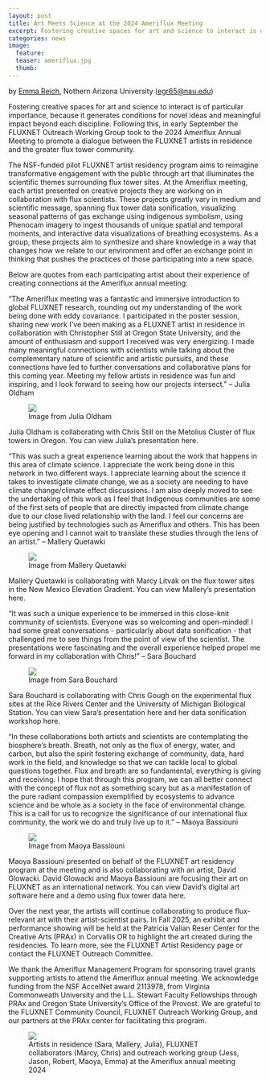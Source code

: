 ```yaml
---
layout: post
title: Art Meets Science at the 2024 Ameriflux Meeting
excerpt: Fostering creative spaces for art and science to interact is of particular importance, because it generates conditions for novel ideas and meaningful impact beyond each discipline. Following this, in early September the FLUXNET Outreach Working Group took to the 2024 Ameriflux Annual Meeting to promote a dialogue between the FLUXNET artists in residence and the greater flux tower community.
categories: news
image:
  feature:
  teaser: ameriflux.jpg
  thumb:
---
```


by [Emma Reich](https://egreich.github.io/), Nothern Arizona University (egr65@nau.edu)

Fostering creative spaces for art and science to interact is of particular importance, because it generates conditions for novel ideas and meaningful impact beyond each discipline. Following this, in early September the FLUXNET Outreach Working Group took to the 2024 Ameriflux Annual Meeting to promote a dialogue between the FLUXNET artists in residence and the greater flux tower community.

The NSF-funded pilot FLUXNET artist residency program aims to reimagine transformative engagement with the public through art that illuminates the scientific themes surrounding flux tower sites. At the Ameriflux meeting, each artist presented on creative projects they are working on in collaboration with flux scientists. These projects greatly vary in medium and scientific message, spanning flux tower data sonification, visualizing seasonal patterns of gas exchange using indigenous symbolism, using Phenocam imagery to ingest thousands of unique spatial and temporal moments, and interactive data visualizations of breathing ecosystems. As a group, these projects aim to synthesize and share knowledge in a way that changes how we relate to our environment and offer an exchange point in thinking that pushes the practices of those participating into a new space.

Below are quotes from each participating artist about their experience of creating connections at the Ameriflux annual meeting:

“The Ameriflux meeting was a fantastic and immersive introduction to global FLUXNET research, rounding out my understanding of the work being done with eddy covariance. I participated in the poster session, sharing new work I've been making as a FLUXNET artist in residence in collaboration with Christopher Still at Oregon State University, and the amount of enthusiasm and support I received was very energizing. I made many meaningful connections with scientists while talking about the complementary nature of scientific and artistic pursuits, and these connections have led to further conversations and collaborative plans for this coming year. Meeting my fellow artists in residence was fun and inspiring, and I look forward to seeing how our projects intersect.” – Julia Oldham

<figure>
	<img src="https://fluxnetair.github.io/images/22-phenocam-hourly-columns-still005-1536x864.jpg">
  <figcaption>Image from Julia Oldham</figcaption>
</figure>

Julia Oldham is collaborating with Chris Still on the Metolius Cluster of flux towers in Oregon. You can view Julia’s presentation here.

“This was such a great experience learning about the work that happens in this area of climate science.  I appreciate the work being done in this network in two different ways. I appreciate learning about the science it takes to investigate climate change, we as a society are needing to have climate change/climate effect discussions.  I am also deeply moved to see the undertaking of this work as I feel that Indigenous communities are some of the first sets of people that are directly impacted from climate change due to our close lived relationship with the land.  I feel our concerns are being justified by technologies such as Ameriflux and others.  This has been eye opening and I cannot wait to translate these studies through the lens of an artist.” – Mallery Quetawki

<figure>
	<img src="https://fluxnetair.github.io/images/2_artist_res_blog.png">
  <figcaption>Image from Mallery Quetawki</figcaption>
</figure>

Mallery Quetawki is collaborating with Marcy Litvak on the flux tower sites in the New Mexico Elevation Gradient. You can view Mallery’s presentation here.

“It was such a unique experience to be immersed in this close-knit community of scientists. Everyone was so welcoming and open-minded! I had some great conversations - particularly about data sonification - that challenged me to see things from the point of view of the scientist. The presentations were fascinating and the overall experience helped propel me forward in my collaboration with Chris!” – Sara Bouchard

<figure>
	<img src="https://fluxnetair.github.io/images/3_artist_res_blog-768x567.png">
  <figcaption>Image from Sara Bouchard</figcaption>
</figure>

Sara Bouchard  is collaborating with Chris Gough on the experimental flux sites at the Rice Rivers Center and the University of Michigan Biological Station. You can view Sara’s presentation here and her data sonification workshop here.

“In these collaborations both artists and scientists are contemplating the biosphere’s breath. Breath, not only as the flux of energy, water, and carbon, but also the spirit fostering exchange of community, data, hard work in the field, and knowledge so that we can tackle local to global questions together. Flux and breath are so fundamental, everything is giving and receiving. I hope that through this program, we can all better connect with the concept of flux not as something scary but as a manifestation of the pure radiant compassion exemplified by ecosystems to advance science and be whole as a society in the face of environmental change. This is a call for us to recognize the significance of our international flux community, the work we do and truly live up to it.” – Maoya Bassiouni

<figure>
	<img src="https://fluxnetair.github.io/images/4_artist_res_blog-768x745.png">
  <figcaption>Image from Maoya Bassiouni</figcaption>
</figure>

Maoya Bassiouni presented on behalf of the FLUXNET art residency program at the meeting and is also collaborating with an artist, David Glowacki. David Glowacki and Maoya Bassiouni are focusing their art on FLUXNET as an international network. You can view David’s digital art software here and a demo using flux tower data here.



Over the next year, the artists will continue collaborating to produce flux-relevant art with their artist-scientist pairs. In Fall 2025, an exhibit and performance showing will be held at the Patricia Valian Reser Center for the Creative Arts (PRAx) in Corvallis OR to highlight the art created during the residencies. To learn more, see the FLUXNET Artist Residency page or contact the FLUXNET Outreach Committee.


We thank the Ameriflux Management Program for sponsoring travel grants supporting artists to attend the Ameriflux annual meeting. We acknowledge funding from the NSF AccelNet award 2113978, from Virginia Commonweath University and the L.L. Stewart Faculty Fellowships through PRAx and Oregon State University’s Office of the Provost. We are grateful to the FLUXNET Community Council, FLUXNET Outreach Working Group, and our partners at the PRAx center for facilitating this program.

<figure>
	<img src="https://fluxnetair.github.io/images/5_artist_res_-blog.png">
  <figcaption>Artists in residence (Sara, Mallery, Julia), FLUXNET collaborators (Marcy, Chris) and outreach working group (Jess, Jason, Robert, Maoya, Emma) at the Ameriflux annual meeting 2024</figcaption>
</figure>
